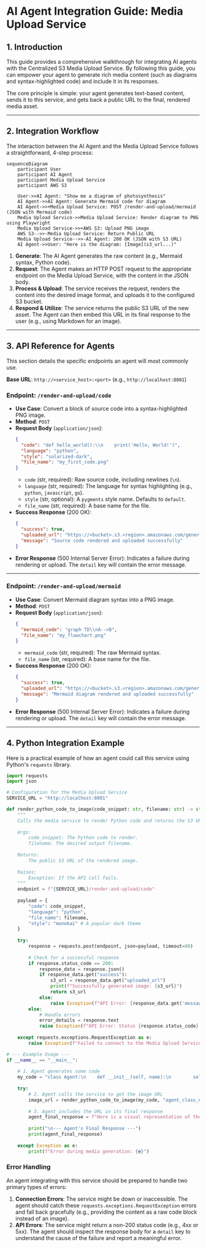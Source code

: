 # AI Agent Integration Guide: Media Upload Service

## 1. Introduction

This guide provides a comprehensive walkthrough for integrating AI agents with the Centralized S3 Media Upload Service. By following this guide, you can empower your agent to generate rich media content (such as diagrams and syntax-highlighted code) and include it in its responses.

The core principle is simple: your agent generates text-based content, sends it to this service, and gets back a public URL to the final, rendered media asset.

---

## 2. Integration Workflow

The interaction between the AI Agent and the Media Upload Service follows a straightforward, 4-step process:

```mermaid
sequenceDiagram
    participant User
    participant AI Agent
    participant Media Upload Service
    participant AWS S3

    User->>AI Agent: "Show me a diagram of photosynthesis"
    AI Agent->>AI Agent: Generate Mermaid code for diagram
    AI Agent->>+Media Upload Service: POST /render-and-upload/mermaid (JSON with Mermaid code)
    Media Upload Service->>Media Upload Service: Render diagram to PNG using Playwright
    Media Upload Service->>+AWS S3: Upload PNG image
    AWS S3-->>-Media Upload Service: Return Public URL
    Media Upload Service-->>-AI Agent: 200 OK (JSON with S3 URL)
    AI Agent->>User: "Here is the diagram: [Image](s3_url...)"
```

1.  **Generate**: The AI Agent generates the raw content (e.g., Mermaid syntax, Python code).
2.  **Request**: The Agent makes an HTTP POST request to the appropriate endpoint on the Media Upload Service, with the content in the JSON body.
3.  **Process & Upload**: The service receives the request, renders the content into the desired image format, and uploads it to the configured S3 bucket.
4.  **Respond & Utilize**: The service returns the public S3 URL of the new asset. The Agent can then embed this URL in its final response to the user (e.g., using Markdown for an image).

---

## 3. API Reference for Agents

This section details the specific endpoints an agent will most commonly use.

**Base URL**: `http://<service_host>:<port>` (e.g., `http://localhost:8001`)

### Endpoint: `/render-and-upload/code`

*   **Use Case**: Convert a block of source code into a syntax-highlighted PNG image.
*   **Method**: `POST`
*   **Request Body** (`application/json`):
    ```json
    {
      "code": "def hello_world():\\n    print('Hello, World!')",
      "language": "python",
      "style": "solarized-dark",
      "file_name": "my_first_code.png"
    }
    ```
    *   `code` (str, required): Raw source code, including newlines (`\n`).
    *   `language` (str, required): The language for syntax highlighting (e.g., `python`, `javascript`, `go`).
    *   `style` (str, optional): A `pygments` style name. Defaults to `default`.
    *   `file_name` (str, required): A base name for the file.
*   **Success Response** (200 OK):
    ```json
    {
      "success": true,
      "uploaded_url": "https://<bucket>.s3.<region>.amazonaws.com/generated/code/<uuid>/my_first_code.png",
      "message": "Source code rendered and uploaded successfully"
    }
    ```
*   **Error Response** (500 Internal Server Error): Indicates a failure during rendering or upload. The `detail` key will contain the error message.

---

### Endpoint: `/render-and-upload/mermaid`

*   **Use Case**: Convert Mermaid diagram syntax into a PNG image.
*   **Method**: `POST`
*   **Request Body** (`application/json`):
    ```json
    {
      "mermaid_code": "graph TD\\nA-->B",
      "file_name": "my_flowchart.png"
    }
    ```
    *   `mermaid_code` (str, required): The raw Mermaid syntax.
    *   `file_name` (str, required): A base name for the file.
*   **Success Response** (200 OK):
    ```json
    {
      "success": true,
      "uploaded_url": "https://<bucket>.s3.<region>.amazonaws.com/generated/mermaid/<uuid>/my_flowchart.png",
      "message": "Mermaid diagram rendered and uploaded successfully"
    }
    ```
*   **Error Response** (500 Internal Server Error): Indicates a failure during rendering or upload. The `detail` key will contain the error message.

---

## 4. Python Integration Example

Here is a practical example of how an agent could call this service using Python's `requests` library.

```python
import requests
import json

# Configuration for the Media Upload Service
SERVICE_URL = "http://localhost:8001"

def render_python_code_to_image(code_snippet: str, filename: str) -> str:
    """
    Calls the media service to render Python code and returns the S3 URL.
    
    Args:
        code_snippet: The Python code to render.
        filename: The desired output filename.
        
    Returns:
        The public S3 URL of the rendered image.
        
    Raises:
        Exception: If the API call fails.
    """
    endpoint = f"{SERVICE_URL}/render-and-upload/code"
    
    payload = {
        "code": code_snippet,
        "language": "python",
        "file_name": filename,
        "style": "monokai" # A popular dark theme
    }
    
    try:
        response = requests.post(endpoint, json=payload, timeout=60)
        
        # Check for a successful response
        if response.status_code == 200:
            response_data = response.json()
            if response_data.get("success"):
                s3_url = response_data.get("uploaded_url")
                print(f"Successfully generated image: {s3_url}")
                return s3_url
            else:
                raise Exception(f"API Error: {response_data.get('message')}")
        else:
            # Handle errors
            error_details = response.text
            raise Exception(f"API Error: Status {response.status_code} - {error_details}")
            
    except requests.exceptions.RequestException as e:
        raise Exception(f"Failed to connect to the Media Upload Service: {e}")

# --- Example Usage ---
if __name__ == "__main__":
    
    # 1. Agent generates some code
    my_code = "class Agent:\n    def __init__(self, name):\n        self.name = name\n\nagent = Agent('Alpha')"
    
    try:
        # 2. Agent calls the service to get the image URL
        image_url = render_python_code_to_image(my_code, "agent_class_example.png")
        
        # 3. Agent includes the URL in its final response
        agent_final_response = f"Here is a visual representation of the `Agent` class:\n\n![Agent Class]({image_url})"
        
        print("\n--- Agent's Final Response ---")
        print(agent_final_response)
        
    except Exception as e:
        print(f"Error during media generation: {e}")

```

### Error Handling

An agent integrating with this service should be prepared to handle two primary types of errors:
1.  **Connection Errors**: The service might be down or inaccessible. The agent should catch these `requests.exceptions.RequestException` errors and fall back gracefully (e.g., providing the content as a raw code block instead of an image).
2.  **API Errors**: The service might return a non-200 status code (e.g., 4xx or 5xx). The agent should inspect the response body for a `detail` key to understand the cause of the failure and report a meaningful error. 